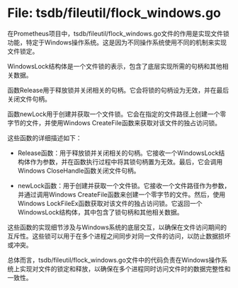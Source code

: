 # File: tsdb/fileutil/flock_windows.go

在Prometheus项目中，tsdb/fileutil/flock_windows.go文件的作用是实现文件锁功能，特定于Windows操作系统。这是因为不同操作系统使用不同的机制来实现文件锁定。

WindowsLock结构体是一个文件锁的表示，包含了底层实现所需的句柄和其他相关数据。

函数Release用于释放锁并关闭相关的句柄。它会将锁的句柄设为无效，并在最后关闭文件句柄。

函数newLock用于创建并获取一个文件锁。它会在指定的文件路径上创建一个零字节的文件，并使用Windows CreateFile函数来获取对该文件的独占访问锁。

这些函数的详细描述如下：

- Release函数：用于释放锁并关闭相关的句柄。它接收一个WindowsLock结构体作为参数，并在函数执行过程中将其锁句柄置为无效。最后，它会调用Windows CloseHandle函数关闭文件句柄。

- newLock函数：用于创建并获取一个文件锁。它接收一个文件路径作为参数，并通过调用Windows CreateFile函数来创建一个零字节的文件。然后，使用Windows LockFileEx函数获取对该文件的独占访问锁。它返回一个WindowsLock结构体，其中包含了锁句柄和其他相关数据。

这些函数的实现细节涉及与Windows系统的底层交互，以确保在文件访问期间的互斥性。这些锁可以用于在多个进程之间同步对同一文件的访问，以防止数据损坏或冲突。

总体而言，tsdb/fileutil/flock_windows.go文件中的代码负责在Windows操作系统上实现对文件的锁定和释放，以确保在多个进程同时访问文件时的数据完整性和一致性。

